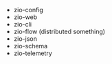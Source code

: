 - zio-config
- zio-web
- zio-cli
- zio-flow (distributed something)
- zio-json
- zio-schema
- zio-telemetry
